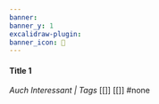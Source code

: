 ```yaml
---
banner: 
banner_y: 1
excalidraw-plugin: 
banner_icon: 🗻
---
```

#### Title 1
*Auch Interessant | Tags*
[[]] [[]]
#none 